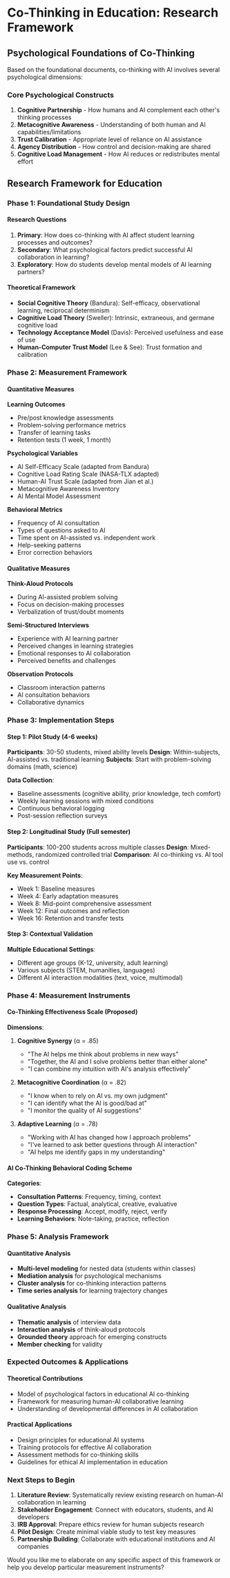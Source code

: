 # Co-Thinking in Education: Research Framework

## Psychological Foundations of Co-Thinking

Based on the foundational documents, co-thinking with AI involves several psychological dimensions:

### Core Psychological Constructs
1. **Cognitive Partnership** - How humans and AI complement each other's thinking processes
2. **Metacognitive Awareness** - Understanding of both human and AI capabilities/limitations
3. **Trust Calibration** - Appropriate level of reliance on AI assistance
4. **Agency Distribution** - How control and decision-making are shared
5. **Cognitive Load Management** - How AI reduces or redistributes mental effort

## Research Framework for Education

### Phase 1: Foundational Study Design

#### Research Questions
1. **Primary**: How does co-thinking with AI affect student learning processes and outcomes?
2. **Secondary**: What psychological factors predict successful AI collaboration in learning?
3. **Exploratory**: How do students develop mental models of AI learning partners?

#### Theoretical Framework
- **Social Cognitive Theory** (Bandura): Self-efficacy, observational learning, reciprocal determinism
- **Cognitive Load Theory** (Sweller): Intrinsic, extraneous, and germane cognitive load
- **Technology Acceptance Model** (Davis): Perceived usefulness and ease of use
- **Human-Computer Trust Model** (Lee & See): Trust formation and calibration

### Phase 2: Measurement Framework

#### Quantitative Measures

**Learning Outcomes**
- Pre/post knowledge assessments
- Problem-solving performance metrics
- Transfer of learning tasks
- Retention tests (1 week, 1 month)

**Psychological Variables**
- AI Self-Efficacy Scale (adapted from Bandura)
- Cognitive Load Rating Scale (NASA-TLX adapted)
- Human-AI Trust Scale (adapted from Jian et al.)
- Metacognitive Awareness Inventory
- AI Mental Model Assessment

**Behavioral Metrics**
- Frequency of AI consultation
- Types of questions asked to AI
- Time spent on AI-assisted vs. independent work
- Help-seeking patterns
- Error correction behaviors

#### Qualitative Measures

**Think-Aloud Protocols**
- During AI-assisted problem solving
- Focus on decision-making processes
- Verbalization of trust/doubt moments

**Semi-Structured Interviews**
- Experience with AI learning partner
- Perceived changes in learning strategies
- Emotional responses to AI collaboration
- Perceived benefits and challenges

**Observation Protocols**
- Classroom interaction patterns
- AI consultation behaviors
- Collaborative dynamics

### Phase 3: Implementation Steps

#### Step 1: Pilot Study (4-6 weeks)
**Participants**: 30-50 students, mixed ability levels
**Design**: Within-subjects, AI-assisted vs. traditional learning
**Subjects**: Start with problem-solving domains (math, science)

**Data Collection**:
- Baseline assessments (cognitive ability, prior knowledge, tech comfort)
- Weekly learning sessions with mixed conditions
- Continuous behavioral logging
- Post-session reflection surveys

#### Step 2: Longitudinal Study (Full semester)
**Participants**: 100-200 students across multiple classes
**Design**: Mixed-methods, randomized controlled trial
**Comparison**: AI co-thinking vs. AI tool use vs. control

**Key Measurement Points**:
- Week 1: Baseline measures
- Week 4: Early adaptation measures
- Week 8: Mid-point comprehensive assessment
- Week 12: Final outcomes and reflection
- Week 16: Retention and transfer tests

#### Step 3: Contextual Validation
**Multiple Educational Settings**:
- Different age groups (K-12, university, adult learning)
- Various subjects (STEM, humanities, languages)
- Different AI interaction modalities (text, voice, multimodal)

### Phase 4: Measurement Instruments

#### Co-Thinking Effectiveness Scale (Proposed)
**Dimensions**:
1. **Cognitive Synergy** (α = .85)
   - "The AI helps me think about problems in new ways"
   - "Together, the AI and I solve problems better than either alone"
   - "I can combine my intuition with AI's analysis effectively"

2. **Metacognitive Coordination** (α = .82)
   - "I know when to rely on AI vs. my own judgment"
   - "I can identify what the AI is good/bad at"
   - "I monitor the quality of AI suggestions"

3. **Adaptive Learning** (α = .78)
   - "Working with AI has changed how I approach problems"
   - "I've learned to ask better questions through AI interaction"
   - "AI helps me identify gaps in my understanding"

#### AI Co-Thinking Behavioral Coding Scheme
**Categories**:
- **Consultation Patterns**: Frequency, timing, context
- **Question Types**: Factual, analytical, creative, evaluative
- **Response Processing**: Accept, modify, reject, verify
- **Learning Behaviors**: Note-taking, practice, reflection

### Phase 5: Analysis Framework

#### Quantitative Analysis
- **Multi-level modeling** for nested data (students within classes)
- **Mediation analysis** for psychological mechanisms
- **Cluster analysis** for co-thinking interaction patterns
- **Time series analysis** for learning trajectory changes

#### Qualitative Analysis
- **Thematic analysis** of interview data
- **Interaction analysis** of think-aloud protocols
- **Grounded theory** approach for emerging constructs
- **Member checking** for validity

### Expected Outcomes & Applications

#### Theoretical Contributions
- Model of psychological factors in educational AI co-thinking
- Framework for measuring human-AI collaborative learning
- Understanding of developmental differences in AI collaboration

#### Practical Applications
- Design principles for educational AI systems
- Training protocols for effective AI collaboration
- Assessment methods for co-thinking skills
- Guidelines for ethical AI implementation in education

### Next Steps to Begin

1. **Literature Review**: Systematically review existing research on human-AI collaboration in learning
2. **Stakeholder Engagement**: Connect with educators, students, and AI developers
3. **IRB Approval**: Prepare ethics review for human subjects research
4. **Pilot Design**: Create minimal viable study to test key measures
5. **Partnership Building**: Collaborate with educational institutions and AI companies

Would you like me to elaborate on any specific aspect of this framework or help you develop particular measurement instruments? 